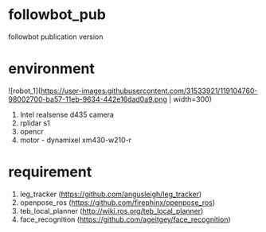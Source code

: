# followbot_pub
followbot publication version

# environment
![robot_1](https://user-images.githubusercontent.com/31533921/119104760-98002700-ba57-11eb-9634-442e16dad0a9.png | width=300)
1. Intel realsense d435 camera
2. rplidar s1
3. opencr
4. motor - dynamixel xm430-w210-r

# requirement
1. leg_tracker (https://github.com/angusleigh/leg_tracker)
2. openpose_ros (https://github.com/firephinx/openpose_ros)
3. teb_local_planner (http://wiki.ros.org/teb_local_planner)
4. face_recognition (https://github.com/ageitgey/face_recognition)
